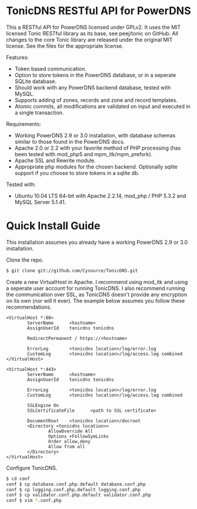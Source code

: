 TonicDNS RESTful API for PowerDNS
=================================

This a RESTful API for PowerDNS licensed under GPLv2. It uses the MIT licensed Tonic RESTful library as its base, see peej/tonic on GitHub. All changes to the core Tonic library are released under the original MIT license. See the files for the appropriate license.

Features:

* Token based communication.
* Option to store tokens in the PowerDNS database, or in a seperate SQLite database.
* Should work with any PowerDNS backend database, tested with MySQL.
* Supports adding of zones, records and zone and record templates.
* Atomic commits, all modifications are validated on input and executed in a single transaction.

Requirements:

* Working PowerDNS 2.9 or 3.0 installation, with database schemas similar to those found in the PowerDNS docs.
* Apache 2.0 or 2.2 with your favorite method of PHP processing (has been tested with mod_php5 and mpm_itk/mpm_prefork).
* Apache SSL and Rewrite module.
* Appropriate php modules for the chosen backend. Optionally sqlite support if you choose to store tokens in a sqlite db.

Tested with:

* Ubuntu 10.04 LTS 64-bit with Apache 2.2.14, mod_php / PHP 5.3.2 and MySQL Server 5.1.41.

Quick Install Guide
===================

This installation assumes you already have a working PowerDNS 2.9 or 3.0 installation.

Clone the repo.

```bash
$ git clone git://github.com/Cysource/TonicDNS.git
```

Create a new VirtualHost in Apache. I recommend using mod_itk and using a seperate user account for running TonicDNS. I also recommend running the communication over SSL, as TonicDNS doesn't provide any encryption on its own (nor will it ever). The example below assumes you follow these recommendations. 

```
<VirtualHost *:80>
        ServerName      <hostname>
        AssignUserId	tonicdns tonicdns

        RedirectPermanent / https://<hostname>

        ErrorLog        <tonicdns location>/log/error.log
        CustomLog       <tonicdns location>/log/access.log combined
</VirtualHost>

<VirtualHost *:443>
        ServerName      <hostname>
        AssignUserId	tonicdns tonicdns

        ErrorLog        <tonicdns location>/log/error.log
        CustomLog       <tonicdns location>/log/access.log combined

        SSLEngine On
        SSLCertificateFile      <path to SSL certificate>

        DocumentRoot    <tonicdns location>/docroot
        <Directory <tonicdns location>>
                AllowOverride All
                Options +FollowSymLinks
                Order allow,deny
                Allow from all
        </Directory>
</VirtualHost>
```

Configure TonicDNS.

```bash
$ cd conf
conf $ cp database.conf.php.default database.conf.php
conf $ cp logging.conf.php.default logging.conf.php
conf $ cp validator.conf.php.default validator.conf.php
conf $ vim *.conf.php
```

